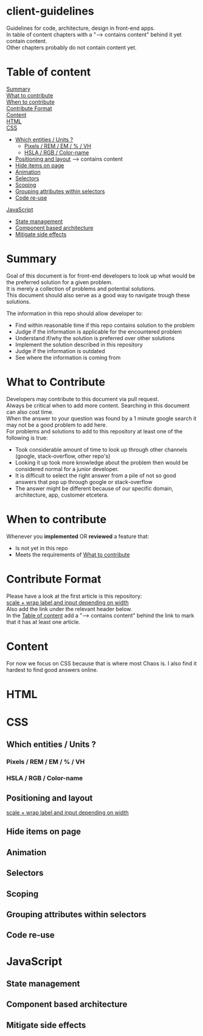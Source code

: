 # client-guidelines
Guidelines for code, architecture, design in front-end apps.  
In table of content chapters with a "--> contains content" behind it yet contain content.  
Other chapters probably do not contain content yet.  

# Table of content
[Summary](#summary)   
[What to contribute](#what-to-contribute)   
[When to contribute](#when-to-contribute)    
[Contribute Format](#contribute-format)    
[Content](#content)  
[HTML](#html)  
[CSS](#css)  

- [Which entities / Units ?](#which-entities-/-units-?)
  * [Pixels / REM / EM / % / VH](#pixels-/-rem-/-em-/-%-/-vh)
  * [HSLA / RGB / Color-name](#hsla-/-rgb-/-color-name)
- [Positioning and layout](#positioning-and-layout)   --> contains content  
- [Hide items on page](#hide-item-on-page)  
- [Animation](#animation)  
- [Selectors](#selectors)    
- [Scoping](#scoping)  
- [Grouping attributes within selectors](#grouping-attributes-within-selectors)  
- [Code re-use](#code-re-use)  

[JavaScript](#javascript) 
- [State management](#state-management)  
- [Component based architecture](#component-based-architecture)  
- [Mitigate side effects](#mitigate-side-effects)   

# Summary
Goal of this document is for front-end developers to look up what would be the preferred solution for a given problem.  
It is merely a collection of problems and potential solutions.  
This document should also serve as a good way to navigate trough these solutions.  

The information in this repo should allow developer to:

- Find within reasonable time if this repo contains solution to the problem
- Judge if the information is applicable for the encountered problem
- Understand if/why the solution is preferred over other solutions
- Implement the solution described in this repository
- Judge if the information is outdated
- See where the information is coming from

#  What to Contribute
Developers may contribute to this document via pull request.  
Always be critical when to add more content.
Searching in this document can also cost time.  
When the answer to your question was found by a 1 minute google search it may not be a good problem to add here.  
For problems and solutions to add to this repository at least one of the following is true:

- Took considerable amount of time to look up through other channels (google, stack-overflow, other repo's)
- Looking it up took more knowledge about the problem then would be considered normal for a junior developer.
- It is difficult to select the right answer from a pile of not so good answers that pop up through google or stack-overflow
- The answer might be different because of our specific domain, architecture, app, customer etcetera.

# When to contribute
Whenever you **implemented** OR **reviewed** a feature that:  
- Is not yet in this repo  
- Meets the requirements of [What to contribute](#what-to-contribute)


# Contribute Format

Please have a look at the first article is this repository:  
[scale + wrap label and input depending on width](./code/wrap_label_input/README.md)  
Also add the link under the relevant header below.  
In the [Table of content](#table-of-content) add a "--> contains content" behind the link to mark that it has at least one article. 

# Content
For now we focus on CSS because that is where most Chaos is.
I also find it hardest to find good answers online.
# HTML
# CSS
## Which entities / Units ?
### Pixels / REM / EM / % / VH 
### HSLA / RGB / Color-name
## Positioning and layout
[scale + wrap label and input depending on width](./code/wrap_label_input/README.md)
## Hide items on page
## Animation
## Selectors
## Scoping
## Grouping attributes within selectors
## Code re-use
# JavaScript
## State management
## Component based architecture
## Mitigate side effects


